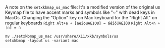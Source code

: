 A note on the `setxkbmap_us_mac` file:
It's a modified version of the original us Keymap file to have accent marks and symbols like "~" with dead keys in MacOs.
Changing the "Option" key on Mac keyboard for the "Right Alt" on regular keyboards
`Right Alt+e + [aeiouAEIOU] = áéíóúÁÉÍÓÚ`
`Right Alt+n + [n] = ñ`

```
mv ./setxkbmap_us_mac /usr/share/X11/xkb/symbols/us
setxkbmap -layout us -variant mac
```
